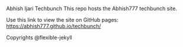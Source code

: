 Abhish Ijari Techbunch
This repo hosts the Abhish777 techbunch site.

Use this link to view the site on GitHub pages: https://abhish777.github.io/techbunch/

Copyrights @flexible-jekyll

